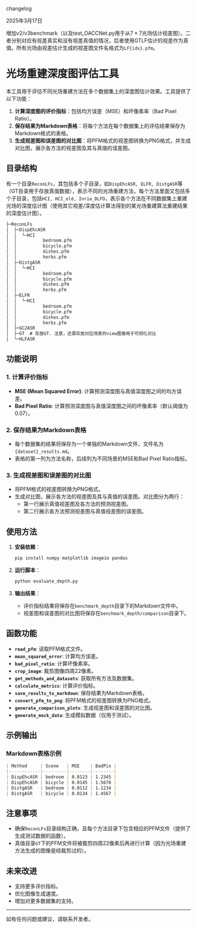 changelog

2025年3月17日

增加v2/v3benchmark（以及test_OACCNet.py用于从$7\times7$光场估计视差图）。二者分别对应有视差真实和没有视差真值的情况，后者使用GTLF估计的视差作为真值。所有光场由视差估计生成的视差图文件名格式为`LF{idx}.pfm`。

# 光场重建深度图评估工具

本工具用于评估不同光场重建方法在多个数据集上的深度图估计效果。工具提供了以下功能：

1. **计算深度图的评价指标**：包括均方误差（MSE）和坏像素率（Bad Pixel Ratio）。
2. **保存结果为Markdown表格**：将每个方法在每个数据集上的评估结果保存为Markdown格式的表格。
3. **生成视差图和误差图的对比图**：将PFM格式的视差图转换为PNG格式，并生成对比图，展示各方法的视差图及其与真值的误差图。

## 目录结构

有一个目录`ReconLFs`，其包括多个子目录，如`DispEhcASR, ELFR, DistgASR`等（GT目录用于存放真值数据），表示不同的光场重建方法，每个方法里面又包括多个子目录，包括`HCI, HCI_old, Inria_DLFD`，表示各个方法在不同数据集上重建光场的深度估计图（使用其它视差/深度估计算法得到的某光场重建算法重建结果的深度估计图）。

```txt
├─ReconLFs
│  ├─DispEhcASR
│  │  └─HCI
│  │          bedroom.pfm
│  │          bicycle.pfm
│  │          dishes.pfm
│  │          herbs.pfm
│  ├─DistgASR
│  │  └─HCI
│  │          bedroom.pfm
│  │          bicycle.pfm
│  │          dishes.pfm
│  │          herbs.pfm
│  ├─ELFR
│  │  └─HCI
│  │          bedroom.pfm
│  │          bicycle.pfm
│  │          dishes.pfm
│  │          herbs.pfm
│  ├─GC2ASR
│  ├─GT  # 存放GT. 注意，还需存放对应场景的view图像用于可视化对比
│  └─HLFASR
```

## 功能说明

### 1. 计算评价指标

- **MSE (Mean Squared Error)**: 计算预测深度图与真值深度图之间的均方误差。
- **Bad Pixel Ratio**: 计算预测深度图与真值深度图之间的坏像素率（默认阈值为0.07）。

### 2. 保存结果为Markdown表格

- 每个数据集的结果将保存为一个单独的Markdown文件，文件名为`{dataset}_results.md`。
- 表格的第一列为方法名称，后续列为不同场景的MSE和Bad Pixel Ratio指标。

### 3. 生成视差图和误差图的对比图

- 将PFM格式的视差图转换为PNG格式。
- 生成对比图，展示各方法的视差图及其与真值的误差图。对比图分为两行：
  - 第一行展示真值视差图及各方法的预测视差图。
  - 第二行展示各方法预测视差图与真值视差图的误差图。

## 使用方法

1. **安装依赖**：
   ```bash
   pip install numpy matplotlib imageio pandas
   ```

2. **运行脚本**：
   ```bash
   python evaluate_depth.py
   ```

3. **输出结果**：
   - 评价指标结果将保存在`benchmark_depth`目录下的Markdown文件中。
   - 视差图和误差图的对比图将保存在`benchmark_depth/comparison`目录下。

## 函数功能

- **`read_pfm`**: 读取PFM格式文件。
- **`mean_squared_error`**: 计算均方误差。
- **`bad_pixel_ratio`**: 计算坏像素率。
- **`crop_image`**: 裁剪图像四周22像素。
- **`get_methods_and_datasets`**: 获取所有方法及数据集。
- **`calculate_metrics`**: 计算评价指标。
- **`save_results_to_markdown`**: 保存结果为Markdown表格。
- **`convert_pfm_to_png`**: 将PFM格式的视差图转换为PNG格式。
- **`generate_comparison_plots`**: 生成视差图和误差图的对比图。
- **`generate_mock_data`**: 生成模拟数据（仅用于测试）。

## 示例输出

### Markdown表格示例

```markdown
| Method     | Scene   | MSE    | BadPix |
|------------|---------|--------|--------|
| DispEhcASR | bedroom | 0.0123 | 1.2345 |
| DispEhcASR | bicycle | 0.0145 | 1.5678 |
| DistgASR   | bedroom | 0.0112 | 1.1234 |
| DistgASR   | bicycle | 0.0134 | 1.4567 |
```



## 注意事项

- 确保`ReconLFs`目录结构正确，且每个方法目录下包含相应的PFM文件（提供了生成测试数据的函数）。
- 真值目录`GT`下的PFM文件将被裁剪四周22像素后再进行计算（因为光场重建方法生成的图像是经裁剪过的）。

## 未来改进

- 支持更多评价指标。
- 优化图像生成速度。
- 增加对更多数据集的支持。

---

如有任何问题或建议，请联系开发者。